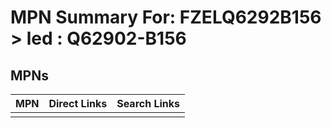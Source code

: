



# MPN Summary For: FZELQ6292B156 > led : Q62902-B156

## MPNs
  

|MPN|Direct Links|Search Links|
| :--- | :--- | :--- |
||||
